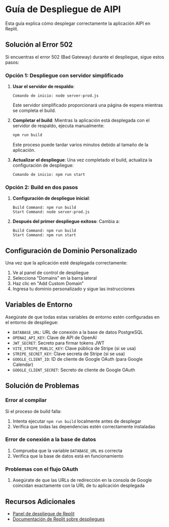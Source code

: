 # Guía de Despliegue de AIPI

Esta guía explica cómo desplegar correctamente la aplicación AIPI en Replit.

## Solución al Error 502

Si encuentras el error 502 (Bad Gateway) durante el despliegue, sigue estos pasos:

### Opción 1: Despliegue con servidor simplificado

1. **Usar el servidor de respaldo**:
   ```
   Comando de inicio: node server-prod.js
   ```

   Este servidor simplificado proporcionará una página de espera mientras se completa el build.

2. **Completar el build**:
   Mientras la aplicación está desplegada con el servidor de respaldo, ejecuta manualmente:
   ```bash
   npm run build
   ```
   
   Este proceso puede tardar varios minutos debido al tamaño de la aplicación.

3. **Actualizar el despliegue**:
   Una vez completado el build, actualiza la configuración de despliegue:
   ```
   Comando de inicio: npm run start
   ```

### Opción 2: Build en dos pasos

1. **Configuración de despliegue inicial**:
   ```
   Build Command: npm run build
   Start Command: node server-prod.js
   ```

2. **Después del primer despliegue exitoso**:
   Cambia a:
   ```
   Build Command: npm run build
   Start Command: npm run start
   ```

## Configuración de Dominio Personalizado

Una vez que la aplicación esté desplegada correctamente:

1. Ve al panel de control de despliegue
2. Selecciona "Domains" en la barra lateral
3. Haz clic en "Add Custom Domain"
4. Ingresa tu dominio personalizado y sigue las instrucciones

## Variables de Entorno

Asegúrate de que todas estas variables de entorno estén configuradas en el entorno de despliegue:

- `DATABASE_URL`: URL de conexión a la base de datos PostgreSQL
- `OPENAI_API_KEY`: Clave de API de OpenAI
- `JWT_SECRET`: Secreto para firmar tokens JWT
- `VITE_STRIPE_PUBLIC_KEY`: Clave pública de Stripe (si se usa)
- `STRIPE_SECRET_KEY`: Clave secreta de Stripe (si se usa)
- `GOOGLE_CLIENT_ID`: ID de cliente de Google OAuth (para Google Calendar)
- `GOOGLE_CLIENT_SECRET`: Secreto de cliente de Google OAuth

## Solución de Problemas

### Error al compilar

Si el proceso de build falla:

1. Intenta ejecutar `npm run build` localmente antes de desplegar
2. Verifica que todas las dependencias estén correctamente instaladas

### Error de conexión a la base de datos

1. Comprueba que la variable `DATABASE_URL` es correcta
2. Verifica que la base de datos está en funcionamiento

### Problemas con el flujo OAuth

1. Asegúrate de que las URLs de redirección en la consola de Google coincidan exactamente 
   con la URL de tu aplicación desplegada

## Recursos Adicionales

- [Panel de despliegue de Replit](https://replit.com/deployments)
- [Documentación de Replit sobre despliegues](https://docs.replit.com/hosting/deployments/introduction-to-deployments)